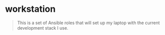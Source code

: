 # workstation

> This is a set of Ansible roles that will set up my laptop with the current development stack I use.

